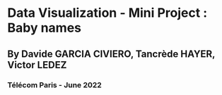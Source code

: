 # Data Visualization - Mini Project : Baby names

## By Davide GARCIA CIVIERO, Tancrède HAYER, Victor LEDEZ

### Télécom Paris - June 2022
